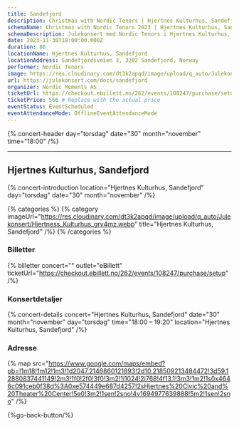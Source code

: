 ```yaml
---
title: Sandefjord
description: Christmas with Nordic Tenors | Hjertnes Kulturhus, Sandefjord
schemaName: Christmas with Nordic Tenors 2023 | Hjertnes Kulturhus, Sandefjord
schemaDescription: Julekonsert med Nordic Tenors i Hjertnes Kulturhus, Sandefjord
date: 2023-11-30T18:00:00.000Z
duration: 80
locationName: Hjertnes Kulturhus, Sandefjord
locationAddress: Sandefjordsveien 3, 3202 Sandefjord, Norway
performer: Nordic Tenors
image: https://res.cloudinary.com/dt3k2apqd/image/upload/q_auto/Julekonsert/schema_-_Hjertnes_Kulturhus_Sandefjord_utlesb.webp
url: https://julekonsert.com/docs/sandefjord
organizer: Nordic Moments AS
ticketUrl: https://checkout.ebillett.no/262/events/108247/purchase/setup
ticketPrice: 566 # Replace with the actual price
eventStatus: EventScheduled
eventAttendanceMode: OfflineEventAttendanceMode
---
```


{% concert-header day="torsdag" date="30" month="november" time="18:00" /%}

---

## Hjertnes Kulturhus, Sandefjord

{% concert-introduction location="Hjertnes Kulturhus, Sandefjord" day="torsdag" date="30" month="november" /%}

{% categories %}
{% category imageUrl="https://res.cloudinary.com/dt3k2apqd/image/upload/q_auto/Julekonsert/Hjertness_Kulturhus_grv4mz.webp" title="Hjertnes Kulturhus, Sandefjord" /%}
{% /categories %}

### Billetter

{% billetter concert="" outlet="eBillett" ticketUrl="https://checkout.ebillett.no/262/events/108247/purchase/setup" /%}

### Konsertdetaljer

{% concert-details concert="Hjertnes Kulturhus, Sandefjord" date="30" month="november" day="torsdag" time="18:00 – 19:20" location="Hjertnes Kulturhus, Sandefjord" /%}

### Adresse

{% map src="https://www.google.com/maps/embed?pb=!1m18!1m12!1m3!1d2047.2146860121893!2d10.218509213484472!3d59.12880837441149!2m3!1f0!2f0!3f0!3m2!1i1024!2i768!4f13.1!3m3!1m2!1s0x4646c091ceb0f38d%3A0xe574449e687d4257!2sHjertnes%20Civic%20and%20Theater%20Center!5e0!3m2!1sen!2sno!4v1694977639888!5m2!1sen!2sno" /%}

{%go-back-button/%}

